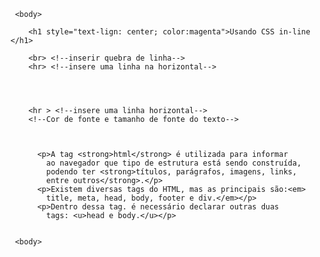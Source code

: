 <!DOCTYPE html>
  <html lang="pt-br">
     <head>
         <title> Aula3 - Trabalhando com CSS</title>
         <meta charset="UTF-8">
     </head>

     <body>
          
        <h1 style="text-lign: center; color:magenta">Usando CSS in-line </h1>

        <br> <!--inserir quebra de linha-->
        <hr> <!--insere uma linha na horizontal-->
        
        
        

        <hr > <!--insere uma linha horizontal-->
        <!--Cor de fonte e tamanho de fonte do texto-->
       
            
        
          <p>A tag <strong>html</strong> é utilizada para informar
            ao navegador que tipo de estrutura está sendo construída,
            podendo ter <strong>títulos, parágrafos, imagens, links,
            entre outros</strong>.</p>
          <p>Existem diversas tags do HTML, mas as principais são:<em>
            title, meta, head, body, footer e div.</em></p>
          <p>Dentro dessa tag. é necessário declarar outras duas
            tags: <u>head e body.</u></p>


     <body>  
 </html>    
